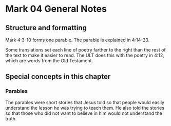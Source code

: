 # Mark 04 General Notes
## Structure and formatting

Mark 4:3-10 forms one parable. The parable is explained in 4:14-23.

Some translations set each line of poetry farther to the right than the rest of the text to make it easier to read. The ULT does this with the poetry in 4:12, which are words from the Old Testament.

## Special concepts in this chapter

### Parables

The parables were short stories that Jesus told so that people would easily understand the lesson he was trying to teach them. He also told the stories so that those who did not want to believe in him would not understand the truth.